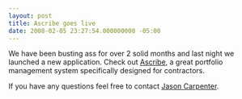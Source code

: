 ```yaml
---
layout: post
title: Ascribe goes live
date: 2008-02-05 23:27:54.000000000 -05:00
---
```

We have been busting ass for over 2 solid months and last night we launched a new application. Check out [Ascribe](http://www.ascribehq.com/), a great portfolio management system specifically designed for contractors.

If you have any questions feel free to contact [Jason Carpenter](http://www.ascribehq.com/is/listening).
